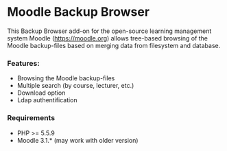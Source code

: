 # Moodle Backup Browser

This Backup Browser add-on for the open-source learning management system Moodle (https://moodle.org) allows tree-based browsing of the Moodle backup-files based on merging data from filesystem and database.

### Features:

* Browsing the Moodle backup-files 
* Multiple search (by course, lecturer, etc.)
* Download option
* Ldap authentification

### Requirements

* PHP >= 5.5.9
* Moodle 3.1.* (may work with older version)
